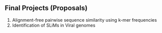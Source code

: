 ## Final Projects (Proposals)

1. Alignment-free pairwise sequence similarity using k-mer frequencies
2. Identification of SLiMs in Viral genomes


